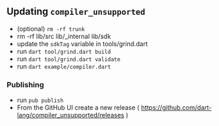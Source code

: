 ## Updating `compiler_unsupported`

- (optional) `rm -rf trunk`
- rm -rf lib/src lib/_internal lib/sdk
- update the `sdkTag` variable in tools/grind.dart
- run `dart tool/grind.dart build`
- run `dart tool/grind.dart validate`
- run `dart example/compiler.dart`

### Publishing

- run `pub publish`
- From the GitHub UI create a new release ( https://github.com/dart-lang/compiler_unsupported/releases )
